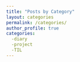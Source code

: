 ```yaml
---
title: "Posts by Category"
layout: categories
permalink: /categories/
author_profile: true
categories:
  -diary
  -project
  -TIL
---
```

